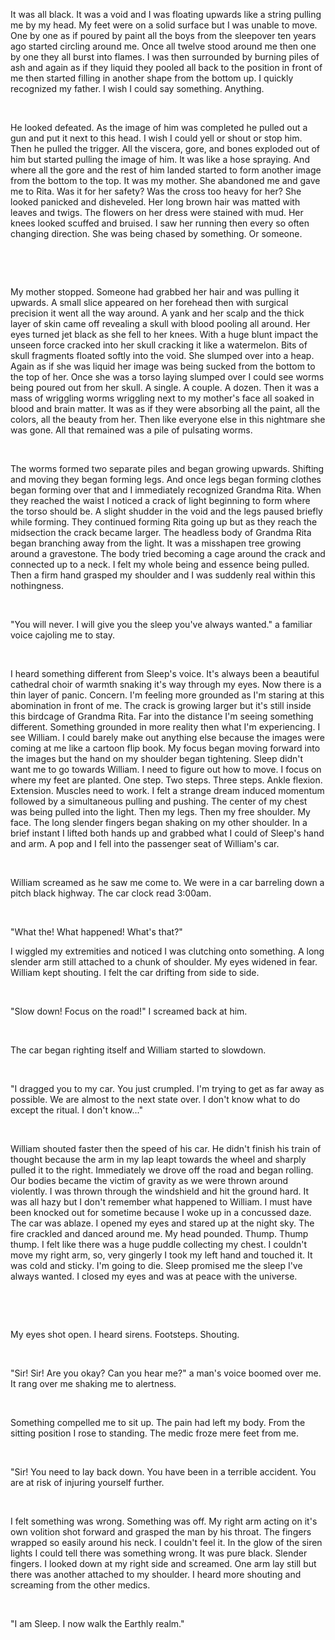 It was all black. It was a void and I was floating upwards like a string pulling me by my head. My feet were on a solid surface but I was unable to move. One by one as if poured by paint all the boys from the sleepover ten years ago started circling around me. Once all twelve stood around me then one by one they all burst into flames. I was then surrounded by burning piles of ash and again as if they liquid they pooled all back to the position in front of me then started filling in another shape from the bottom up. I quickly recognized my father. I wish I could say something. Anything.

&#x200B;

He looked defeated. As the image of him was completed he pulled out a gun and put it next to this head. I wish I could yell or shout or stop him. Then he pulled the trigger. All the viscera, gore, and bones exploded out of him but started pulling the image of him. It was like a hose spraying. And where all the gore and the rest of him landed started to form another image from the bottom to the top. It was my mother. She abandoned me and gave me to Rita. Was it for her safety? Was the cross too heavy for her? She looked panicked and disheveled. Her long brown hair was matted with leaves and twigs. The flowers on her dress were stained with mud. Her knees looked scuffed and bruised. I saw her running then every so often changing direction. She was being chased by something. Or someone.

&#x200B;

&#x200B;

My mother stopped. Someone had grabbed her hair and was pulling it upwards. A small slice appeared on her forehead then with surgical precision it went all the way around. A yank and her scalp and the thick layer of skin came off revealing a skull with blood pooling all around. Her eyes turned jet black as she fell to her knees. With a huge blunt impact the unseen force cracked into her skull cracking it like a watermelon. Bits of skull fragments floated softly into the void. She slumped over into a heap. Again as if she was liquid her image was being sucked from the bottom to the top of her. Once she was a torso laying slumped over I could see worms being poured out from her skull. A single. A couple. A dozen. Then it was a mass of wriggling worms wriggling next to my mother's face all soaked in blood and brain matter. It was as if they were absorbing all the paint, all the colors, all the beauty from her. Then like everyone else in this nightmare she was gone. All that remained was a pile of pulsating worms.

&#x200B;

The worms formed two separate piles and began growing upwards. Shifting and moving they began forming legs. And once legs began forming clothes began forming over that and I immediately recognized Grandma Rita. When they reached the waist I noticed a crack of light beginning to form where the torso should be. A slight shudder in the void and the legs paused briefly while forming. They continued forming Rita going up but as they reach the midsection the crack became larger. The headless body of Grandma Rita began branching away from the light. It was a misshapen tree growing around a gravestone. The body tried becoming a cage around the crack and connected up to a neck. I felt my whole being and essence being pulled. Then a firm hand grasped my shoulder and I was suddenly real within this nothingness. 

&#x200B;

"You will never. I will give you the sleep you've always wanted." a familiar voice cajoling me to stay. 

&#x200B;

I heard something different from Sleep's voice. It's always been a beautiful cathedral choir of warmth snaking it's way through my eyes. Now there is a thin layer of panic. Concern. I'm feeling more grounded as I'm staring at this abomination in front of me. The crack is growing larger but it's still inside this birdcage of Grandma Rita. Far into the distance I'm seeing something different. Something grounded in more reality then what I'm experiencing. I see William. I could barely make out anything else because the images were coming at me like a cartoon flip book. My focus began moving forward into the images but the hand on my shoulder began tightening. Sleep didn't want me to go towards William. I need to figure out how to move. I focus on where my feet are planted. One step. Two steps. Three steps. Ankle flexion. Extension. Muscles need to work. I felt a strange dream induced momentum followed by a simultaneous pulling and pushing. The center of my chest was being pulled into the light. Then my legs. Then my free shoulder. My face. The long slender fingers began shaking on my other shoulder. In a brief instant I lifted both hands up and grabbed what I could of Sleep's hand and arm. A pop and I fell into the passenger seat of William's car. 

&#x200B;

William screamed as he saw me come to. We were in a car barreling down a pitch black highway. The car clock read 3:00am.

&#x200B;

"What the! What happened! What's that?"

I wiggled my extremities and noticed I was clutching onto something. A long slender arm still attached to a chunk of shoulder. My eyes widened in fear. William kept shouting. I felt the car drifting from side to side.

&#x200B;

"Slow down! Focus on the road!" I screamed back at him.

&#x200B;

The car began righting itself and William started to slowdown.

&#x200B;

"I dragged you to my car. You just crumpled. I'm trying to get as far away as possible. We are almost to the next state over. I don't know what to do except the ritual. I don't know..." 

&#x200B;

William shouted faster then the speed of his car. He didn't finish his train of thought because the arm in my lap leapt towards the wheel and sharply pulled it to the right. Immediately we drove off the road and began rolling. Our bodies became the victim of gravity as we were thrown around violently. I was thrown through the windshield and hit the ground hard. It was all hazy but I don't remember what happened to William. I must have been knocked out for sometime because I woke up in a concussed daze. The car was ablaze. I opened my eyes and stared up at the night sky. The fire crackled and danced around me. My head pounded. Thump. Thump thump. I felt like there was a huge puddle collecting my chest. I couldn't move my right arm, so, very gingerly I took my left hand and touched it. It was cold and sticky. I'm going to die. Sleep promised me the sleep I've always wanted. I closed my eyes and was at peace with the universe.

&#x200B;

&#x200B;

My eyes shot open. I heard sirens. Footsteps. Shouting. 

&#x200B;

"Sir! Sir! Are you okay? Can you hear me?" a man's voice boomed over me. It rang over me shaking me to alertness.

&#x200B;

Something compelled me to sit up. The pain had left my body. From the sitting position I rose to standing. The medic froze mere feet from me.

&#x200B;

"Sir! You need to lay back down. You have been in a terrible accident. You are at risk of injuring yourself further.

&#x200B;

I felt something was wrong. Something was off. My right arm acting on it's own volition shot forward and grasped the man by his throat. The fingers wrapped so easily around his neck. I couldn't feel it. In the glow of the siren lights I could tell there was something wrong. It was pure black. Slender fingers. I looked down at my right side and screamed. One arm lay still but there was another attached to my shoulder. I heard more shouting and screaming from the other medics. 

&#x200B;

"I am Sleep. I now walk the Earthly realm."